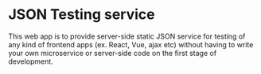 # JSON Testing service

This web app is to provide server-side static JSON service for testing of any kind of frontend apps (ex. React, Vue, ajax etc) without having to write your own microservice or server-side code on the first stage of development.
